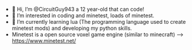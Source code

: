 - 👋 Hi, I’m @CircuitGuy943 a 12 year-old that can code!
- 👀 I’m interested in coding and minetest, loads of minetest.
- 🌱 I’m currently learning lua (The programming language used to create minetest mods) and developing my python skills.
- Minetest is a open source voxel game engine (similar to minecraft) --> https://www.minetest.net/
<!---
CircuitGuy943/CircuitGuy943 is a ✨ special ✨ repository because its `README.md` (this file) appears on your GitHub profile.
You can click the Preview link to take a look at your changes.
--->
